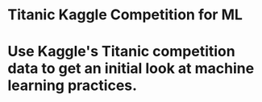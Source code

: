 # Titanic Kaggle Competition for ML 

# Use Kaggle's Titanic competition data to get an initial look at machine learning practices. 
